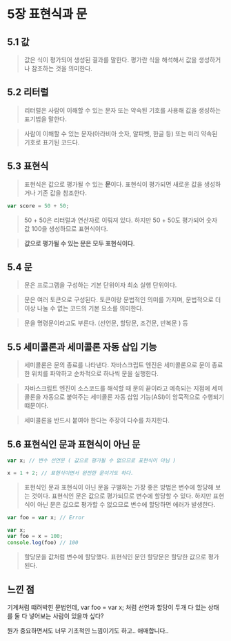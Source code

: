 # 5장 표현식과 문

## 5.1 값

> 값은 식이 평가되어 생성된 결과를 말한다.
> 평가란 식을 해석해서 값을 생성하거나 참조하는 것을 의미한다.

## 5.2 리터럴

> 리터럴은 사람이 이해할 수 있는 문자 또는 약속된 기호를 사용해 값을 생성하는 표기법을 말한다.

> 사람이 이해할 수 있는 문자(아라비아 숫자, 알파벳, 한글 등) 또는 미리 약속된 기호로 표기된 코드다.

## 5.3 표현식

> 표현식은 값으로 평가될 수 있는 **문**이다. 표현식이 평가되면 새로운 값을 생성하거나 기존 값을 참조한다.

```javascript
var score = 50 + 50;
```

> 50 + 50은 리터럴과 연산자로 이뤄져 있다. 하지만 50 + 50도 평가되어 숫자 값 100을 생성하므로 표현식이다.

> **값으로 평가될 수 있는 문은 모두 표현식이다.**


## 5.4 문

> 문은 프로그램을 구성하는 기본 단위이자 최소 실행 단위이다.

> 문은 여러 토큰으로 구성된다. 토큰이랑 문법적인 의미를 가지며,
> 문법적으로 더 이상 나눌 수 없는 코드의 기본 요소를 의미한다.

> 문을 명령문이라고도 부른다. (선언문, 할당문, 조건문, 반복문 ) 등

## 5.5 세미콜론과 세미콜론 자동 삽입 기능

> 세미콜론은 문의 종료를 나타낸다. 자바스크립트 엔진은 세미콜론으로 문이 종료한 위치를 파악하고 순차적으로 하나씩 문을 실행한다.

> 자바스크립트 엔진이 소스코드를 해석할 때 문의 끝이라고 예측되는 지점에 세미콜론을 자동으로 붙여주는 세미콜론 자동 삽입 기능(ASI)이 암묵적으로 수행되기 떄문이다.

> 세미콜론을 반드시 붙여야 한다는 주장이 다수를 차지한다.

## 5.6 표현식인 문과 표현식이 아닌 문

```javascript
var x; // 변수 선언문 ( 값으로 평가될 수 없으므로 표현식이 아님 )

x = 1 + 2; // 표현식이면서 완전한 문이기도 하다.
```

> 표현식인 문과 표현식이 아닌 문을 구별하는 가장 좋은 방법은 변수에 할당해 보는 것이다.
> 표현식인 문은 값으로 평가되므로 변수에 할당할 수 있다. 하지만 표현식이 아닌 문은 값으로 평가할 수 없으므로 변수에 할당하면 에러가 발생한다.

```javascript
var foo = var x; // Error

var x;
var foo = x = 100;
console.log(foo) // 100
```

> 할당문을 값처럼 변수에 할당했다. 표현식인 문인 할당문은 할당한 값으로 평가된다.


## 느낀 점

기계처럼 떄려박힌 문법인데, var foo = var x; 처럼 선언과 할당이 두개 다 있는 상태를 둘 다 넣어보는 사람이 있을까 싶다?

뭔가 중요하면서도 너무 기초적인 느낌이기도 하고.. 애매합니다..